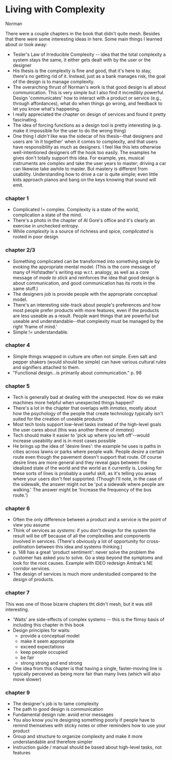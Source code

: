 # Living with Complexity

Norman

There were a couple chapters in the book that didn't quite mesh. Besides that there were some interesting ideas in here. Some main things I learned about or took away:

- Tesler's Law of Irreducible Complexity -- idea that the total complexity a system stays the same, it either gets dealt with by the user or the designer
- His thesis is the complexity is fine and good, that it's here to stay, there's no getting rid of it. Instead, just as a bank manages risk, the goal of the design is to manage complexity.
- The overarching thrust of Norman's work is that good design is all about communication. This is very simple but I also find it incredibly powerful. Design 'communicates' how to interact with a product or service (e.g., through affordances), what do when things go wrong, and feedback to let you know what's happening.  
- I really appreciated the chapter on design of services and found it pretty fascinating.
- The idea of forcing functions as a design tool is pretty interesting (e.g. make it impossible for the user to do the wrong thing)
- One thing I _didn't_ like was the sidecar of his thesis--that designers and users are 'in it together' when it comes to complexity, and that users have responsibility as much as designers. I feel like this lets otherwise well-intentioned designers off the hook too easily. The examples he gives don't totally support this idea. For example, yes, musical instruments are complex and take the user years to master; driving a car can likewise take awhile to master. But mastery is different from usability. Understanding how to drive a car is quite simple; even little kids approach pianos and bang on the keys knowing that sound will emit.


### chapter 1

- Complicated != complex. Complexity is a state of the world, complication a state of the mind.
- There's a photo in the chapter of Al Gore's office and it's clearly an exercise in unchecked entropy.
- While _complexity_ is a source of richness and spice, _complicated_ is rooted in poor design

### chapter 2/3

- Something complicated can be transformed into something simple by evoking the appropriate mental model. (This is the core message of many of Hofstadter's writing esp w.r.t. analogy, as well as a core message of _made to stick_ and reinforces the idea that good design is about communication, and good communication has its roots in the same stuff.)
- The designers job is provide people with the appropriate conceptual model.
- There's an interesting side-track about people's preferences and how most people prefer products with more features, even if the products are less useable as a result. People want things that are powerful but useable and understandable--that complexity must be managed by the right 'frame of mind.'
- Simple != understandable.

### chapter 4

- Simple things wrapped in culture are often not simple. Even salt and pepper shakers (would should be simple) can have various cultural rules and signifiers attached to them.
- "Functional design...is primarily about communication." p. 98

### chapter 5

- Tech is generally bad at dealing with the unexpected. How do we make machines more helpful when unexpected things happen?
- There's a lot in the chapter that overlaps with _inmates_, mostly about how the psychology of the people that create technology typically isn't suited for the creation of useable products
- Most tech tools support low-level tasks instead of the high-level goals the user cares about (this was another theme of _inmates_)
- Tech should make it easier to 'pick up where you left off'--would increase useability and is in most cases possible
- He brings up the idea of 'desire lines': the example he uses is paths in cities across lawns or parks where people walk. People _desire_ a certain route even though the pavement doesn't support that route. Of course desire lines are more general and they reveal gaps between the idealized state of the world and the world as it currently is. Looking for these sorts of lines is probably a useful skill, as it's telling you areas where your users don't feel supported. (Though I'll note, in the case of the sidewalk, the answer might not be 'put a sidewalk where people are walking.' The answer might be 'Increase the frequency of the bus route.')

### chapter 6

- Often the only difference between a product and a service is the point of view you assume
- Think of services as _systems_: if you don't design for the system the result will be off because of all the complexities and components involved in services. (There's obviously a lot of opportunity for cross-pollination between this idea and systems thinking.)
- p. 148 has a great 'product sentiment': never solve the problem the customer has asked you to solve. Go a step beyond the symptoms and look for the root causes. Example with IDEO redesign Amtrak's NE corridor services. 
- The design of services is much more understudied compared to the design of products.

### chapter 7

This was one of those bizarre chapters tht didn't mesh, but it was still interesting.

- 'Waits' are side-effects of complex systems -- this is the flimsy basis of including this chapter in this book
- Design principles for waits:
  - provide a conceptual model
  - make it seem appropriate
  - exceed expectations
  - keep people occupied
  - be fair 
  - strong strong and end strong
- One idea from this chapter is that having a single, faster-moving line is typically perceived as being more fair than many lives (which will also move slower)

### chapter 9

- The designer's job is to tame complexity
- The path to good design is communication
- Fundamental design rule: avoid error messages
- You also know you're designing something poorly if people have to remind themselves with sticky notes or other reminders how to use your product
- Group and structure to organize complexity and make it more understandable and therefore simpler
- Instruction guide / manual should be based about high-level tasks, not features